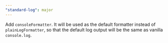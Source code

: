 ```yaml
---
"standard-log": major
---
```


Add `consoleFormatter`.
It will be used as the default formatter instead of `plainLogFormatter`,
so that the default log output will be the same as vanilla `console.log`.
